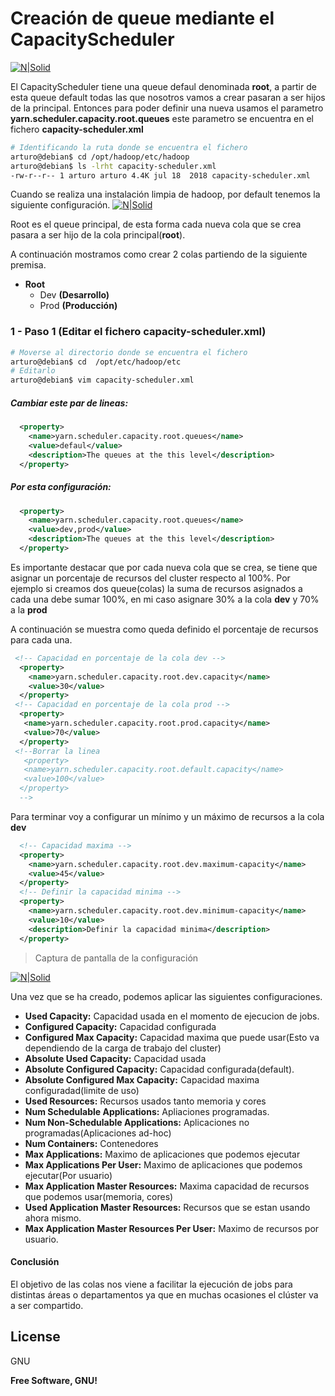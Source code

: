 # Creación de queue mediante el CapacityScheduler

[![N|Solid](https://image.ibb.co/cxcEV6/powered.png)](https://github.com/ArturoGonzalezBecerril)

El CapacityScheduler tiene una queue defaul denominada **root**, a partir de esta queue default todas las que nosotros vamos a crear pasaran a ser hijos de la principal. Entonces para poder definir una nueva usamos el parametro **yarn.scheduler.capacity.root.queues** este parametro se encuentra en el fichero **capacity-scheduler.xml** 
```sh
# Identificando la ruta donde se encuentra el fichero
arturo@debian$ cd /opt/hadoop/etc/hadoop
arturo@debian$ ls -lrht capacity-scheduler.xml
-rw-r--r-- 1 arturo arturo 4.4K jul 18  2018 capacity-scheduler.xml
```
Cuando se realiza una instalación limpia de hadoop, por default tenemos la siguiente configuración. 
[![N|Solid](https://i.ibb.co/89sbqH2/hadoop-default.png)](https://nodesource.com/products/nsolid)

Root es el queue principal, de esta forma cada nueva cola que se crea pasara a ser hijo de la cola principal(**root**). 

A continuación mostramos como crear 2 colas partiendo de la siguiente premisa. 

- **Root** 
    - Dev **(Desarrollo)**
    - Prod **(Producción)**
### **1** - Paso 1 (Editar el fichero **capacity-scheduler.xml**)
```sh
# Moverse al directorio donde se encuentra el fichero
arturo@debian$ cd  /opt/etc/hadoop/etc
# Editarlo
arturo@debian$ vim capacity-scheduler.xml
```
##### Cambiar este par de lineas:
```xml
  <property>
    <name>yarn.scheduler.capacity.root.queues</name>
    <value>defaul</value>
    <description>The queues at the this level</description>
  </property>
```

##### Por esta configuración:
```xml
  <property>
    <name>yarn.scheduler.capacity.root.queues</name>
    <value>dev,prod</value>
    <description>The queues at the this level</description>
  </property>
```
Es importante destacar que por cada nueva cola que se crea, se tiene que asignar un porcentaje de recursos del cluster respecto al 100%. Por ejemplo si creamos dos queue(colas) la suma de recursos asignados a cada una debe sumar 100%,  en mi caso asignare 30% a la cola **dev** y 70% a la **prod**  

A continuación se muestra como queda definido el porcentaje de recursos para cada una. 
```xml
 <!-- Capacidad en porcentaje de la cola dev -->
  <property>
    <name>yarn.scheduler.capacity.root.dev.capacity</name>
    <value>30</value>
  </property>
 <!-- Capacidad en porcentaje de la cola prod -->
  <property>
   <name>yarn.scheduler.capacity.root.prod.capacity</name>
   <value>70</value>
  </property>
 <!--Borrar la linea
   <property>
   <name>yarn.scheduler.capacity.root.default.capacity</name>
   <value>100</value>
  </property>
  -->
```
Para terminar voy a configurar un mínimo y un máximo de recursos a la cola **dev** 
```xml
  <!-- Capacidad maxima -->
  <property>
    <name>yarn.scheduler.capacity.root.dev.maximum-capacity</name>
    <value>45</value>
  </property>
  <!-- Definir la capacidad minima -->
  <property>
    <name>yarn.scheduler.capacity.root.dev.minimum-capacity</name>
    <value>10</value>
    <description>Definir la capacidad minima</description>
  </property>
  ```
  > Captura de pantalla de la configuración
  
  [![N|Solid](https://i.ibb.co/Js9HR8G/devProd.png)](https://nodesource.com/products/nsolid)

Una vez que se ha creado, podemos aplicar las siguientes configuraciones.

- **Used Capacity:** 	Capacidad usada en el momento de ejecucion de jobs.
- **Configured Capacity:** Capacidad  configurada
- **Configured Max Capacity:** Capacidad maxima que puede usar(Esto va dependiendo de la carga de trabajo del cluster)
- **Absolute Used Capacity:** Capacidad usada 
- **Absolute Configured Capacity:** Capacidad configurada(default).
- **Absolute Configured Max Capacity:** Capacidad maxima configuradad(limite de uso)
- **Used Resources:** Recursos usados tanto memoria y cores
- **Num Schedulable Applications:** Apliaciones programadas.
- **Num Non-Schedulable Applications:** Aplicaciones no programadas(Aplicaciones ad-hoc)
- **Num Containers:** Contenedores
- **Max Applications:** Maximo de aplicaciones que podemos ejecutar
- **Max Applications Per User:** 	Maximo de aplicaciones que podemos ejecutar(Por usuario)
- **Max Application Master Resources:** 	Maxima capacidad de recursos que podemos usar(memoria, cores)
- **Used Application Master Resources:** 	Recursos que se estan usando ahora mismo.
- **Max Application Master Resources Per User:** Maximo de recursos por usuario.

#### Conclusión 

El objetivo de las colas nos viene a facilitar la ejecución de jobs para distintas áreas o departamentos ya que en muchas ocasiones el clúster va a ser compartido. 


License
----

GNU

**Free Software, GNU!**

